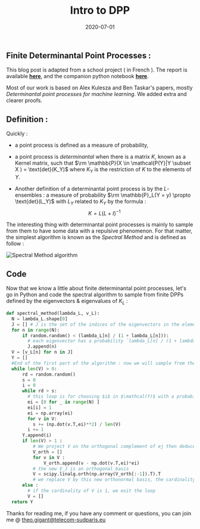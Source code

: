 ﻿---
title: "Intro to DPP"
date: "2020-07-01"
draft: false
---


## Finite Determinantal Point Processes :

This blog post is adapted from a school project ( in French ).
The report is available [**here**](https://github.com/giganttheo/DPP/blob/master/28_Rapport%20Tuteur%20Cassiop%C3%A9e.pdf), and the companion python notebook [**here**](https://github.com/giganttheo/DPP/blob/master/DPP_Notebook.ipynb).

Most of our work is based on Alex Kulesza and Ben Taskar's papers, mostly
_Determinantal point processes for machine learning_.
We added extra and clearer proofs.

## Definition :

Quickly :

- a point process is defined as a measure of probability,

- a point process is *determinantal* when there is a matrix $K$, known as a Kernel matrix, such that $\rm \mathbb{P}(X \in \mathcal{P(Y}|Y \subset X ) = \text{det}(K_Y)$ where $K_Y$ is the restriction of $K$ to the elements of $Y$.

- Another definition of a determinantal point process is by the $L$-ensembles : a measure of probability $\rm \mathbb{P}_L(Y = y) \propto \text{det}(L_Y)$ with $L_Y$ related to $K_Y$ by the formula :
$$K = L(L + I)^{-1}$$

The interesting thing with determinantal point processes is mainly to sample from them to have some data with a repulsive phenomenon. For that matter, the simplest algorithm is known as the *Spectral Method* and is defined as follow :

![Spectral Method algorithm](https://i.ibb.co/pKKgf8Y/Capture.png)

## Code

Now that we know a little about finite determinantal point processes, let's go in Python
and code the spectral algorithm to sample from finite DPPs defined by the eigenvectors &
eigenvalues of $K_L$ :

```python
def spectral_method(lambda_L, v_L):
  N = lambda_L.shape[0]
  J = [] # J is the set of the indices of the eigenvectors in the elementary DPP which we sample from in the second part of the algorithm
  for n in range(N):
      if random.random() < (lambda_L[n] / (1 + lambda_L[n])):
        # each eigenvector has a probability `lambda_L[n] / (1 + lambda_L[n])` of being part of J
        J.append(n)
  V = [v_L[n] for n in J]
  Y = []
  #End of the first part of the algorithm : now we will sample from the elementary DPP defined by the eigenvectors in V
  while len(V) > 0:
      rd = random.random()
      s = 0
      i = 0
      while rd > s:
        # this loop is for choosing $i$ in $\mathcal(Y)$ with a probability $\sigma_{v \in V}(np.dot(v.T,ei)**2) / len(V)$
        ei = [0 for _ in range(N) ]
        ei[i] = 1
        ei = np.array(ei)
        for v in V:
          s += (np.dot(v.T,ei)**2) / len(V) 
        i += 1
      Y.append(i)
      if len(V) > 1 :
          # We project V on the orthogonal complement of ej then deduce an orthonormal basis V_orth of rank Card(V) - 1
          V_orth = []
          for v in V :
              V_orth.append(v - np.dot(v.T,ei)*ei)
          # the new V_J is an orthogonal basis
          V = scipy.linalg.orth(np.array(V_orth[:-1]).T).T
          # we replace V by this new orthonormal basis, the cardinality of V is reduce by 1 at each loop
      else :
        # if the cardinality of V is 1, we exit the loop
        V = []
  return Y
```

Thanks for reading me, if you have any comment or questions, you can join me @ theo.gigant@telecom-sudparis.eu
